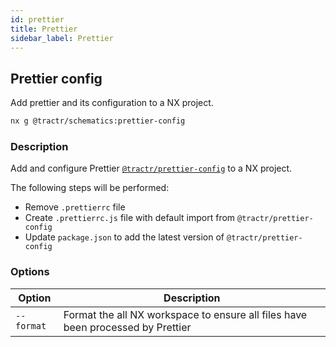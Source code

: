 ```yaml
---
id: prettier
title: Prettier
sidebar_label: Prettier
---
```


## Prettier config

Add prettier and its configuration to a NX project.

```bash
nx g @tractr/schematics:prettier-config
```

### Description

Add and configure Prettier [`@tractr/prettier-config`](https://github.com/tractr/stack/tree/main/libs/config/prettier) to a NX project.

The following steps will be performed:

- Remove `.prettierrc` file
- Create `.prettierrc.js` file with default import from `@tractr/prettier-config`
- Update `package.json` to add the latest version of `@tractr/prettier-config`

### Options

| Option     | Description                                                                                                     |
| ---------- | --------------------------------------------------------------------------------------------------------------- |
| `--format` | Format the all NX workspace to ensure all files have been processed by Prettier                                 |
